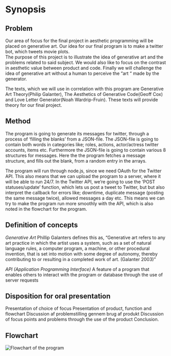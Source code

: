 # Synopsis

## Problem
Our area of focus for the final project in aesthetic programming will be placed on generative art. Our idea for our final program is to make a twitter bot, which tweets movie plots.  
The purpose of this project is to illustrate the idea of generative art and the problems related to said subject. We would also like to focus on the contrast in aesthetic value between product and code. Finally we will challenge the idea of generative art without a human to perceive the “art “ made by the generator. 

The texts, which we will use in correlation with this program are Generative Art Theory(Philip Galanter), The Aesthetics of Generative Code(Geoff Cox) and Love Letter Generator(Noah Wardrip-Fruin). These texts will provide theory for our final project. 

## Method
The program is going to generate its messages for twitter, through a process of ‘filling the blanks’ from a JSON-file. The JSON-file is going to contain both words in categories like; roles, actions, actor/actress twitter accounts, items etc. Furthermore the JSON-file is going to contain various 8 structures for messages. Here the the program fetches a message structure, and fills out the blank, from a random entry in the arrays.

The program will run through node.js, since we need OAuth for the Twitter API. This also means that we can upload the program to a server, where it will be able to run 24/7. 
In the Twitter API, we’re going to use the ‘POST statuses/update’ function, which lets us post a tweet to Twitter, but but also interpret the callback for errors like; downtime, duplicate message (posting the same message twice), allowed messages a day etc. This means we can try to make the program run more smoothly with the API, which is also noted in the flowchart for the program.

## Definition of concepts
*Generative Art*
Phillip Galanters defines this as, “Generative art refers to any art practice in which the artist uses a system, such as a set of natural language rules, a computer program, a machine, or other procedural invention, that is set into motion with some degree of autonomy, thereby contributing to or resulting in a completed work of art. (Galanter 2003)”

*API (Application Programming Interface)*
A feature of a program that enables others to interact with the program or database through the use of server requests

## Disposition for oral presentation 
Presentation of choice of focus Presentation of product, function and flowchart Discussion af problemstilling gennem brug af produkt Discussion of focus points and problems through the use of the product Conclusion.

## Flowchart

![Flowchart of the program](twitterbot-flowchart.png?raw=true "Flowchart of the program")